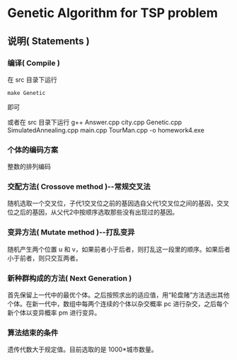 # Genetic Algorithm for TSP problem

## 说明( Statements )

### 编译( Compile )
  在 src 目录下运行

    make Genetic
  即可

  或者在 src 目录下运行
    g++ Answer.cpp city.cpp Genetic.cpp SimulatedAnnealing.cpp main.cpp TourMan.cpp -o homework4.exe

### 个体的编码方案
  整数的排列编码

### 交配方法( Crossove method )--常规交叉法
  随机选取一个交叉位，子代1交叉位之前的基因选自父代1交叉位之间的基因，交叉位之后的基因，从父代2中按顺序选取那些没有出现过的基因。

### 变异方法( Mutate method )--打乱变异
  随机产生两个位置 u 和 v，如果前者小于后者，则打乱这一段里的顺序。如果后者小于前者，则只交互两者。

### 新种群构成的方法( Next Generation )
  首先保留上一代中的最优个体。之后按照求出的适应值，用“轮盘赌”方法选出其他个体。在新一代中，数组中每两个连续的个体以杂交概率 pc 进行杂交，之后每个新个体以变异概率 pm 进行变异。

### 算法结束的条件
  遗传代数大于规定值。目前选取的是 1000*城市数量。
